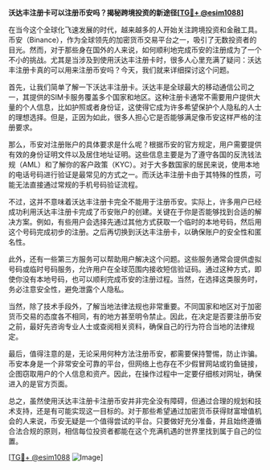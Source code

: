 **沃达丰注册卡可以注册币安吗？揭秘跨境投资的新途径[[TG💪+ @esim1088](https://t.me/s/esim1088)]**

在当今这个全球化飞速发展的时代，越来越多的人开始关注跨境投资和金融工具。币安（Binance），作为全球领先的加密货币交易平台之一，吸引了无数投资者的目光。然而，对于那些身在国外的人来说，如何顺利地完成币安的注册成为了一个不小的挑战。尤其是当涉及到使用沃达丰注册卡时，很多人心里充满了疑问：沃达丰注册卡真的可以用来注册币安吗？今天，我们就来详细探讨这个问题。

首先，让我们简单了解一下沃达丰注册卡。沃达丰是全球最大的移动通信公司之一，其提供的SIM卡服务覆盖多个国家和地区。这种注册卡通常不需要用户提供大量的个人信息，比如护照或者身份证，这使得它成为许多希望保护个人隐私的人士的理想选择。但是，正因为如此，很多人担心它是否能够满足像币安这样严格的注册要求。

那么，币安对注册账户的具体要求是什么呢？根据币安的官方规定，用户需要提供有效的身份证明文件以及居住地址证明。这些信息主要是为了遵守各国的反洗钱法规（AML）和了解你的客户政策（KYC）。对于大多数国家的居民来说，使用本地的电话号码进行验证是最常见的方式之一。而沃达丰注册卡由于其特殊的性质，可能无法直接通过常规的手机号码验证流程。

不过，这并不意味着沃达丰注册卡完全不能用于注册币安。实际上，许多用户已经成功利用沃达丰注册卡完成了币安账户的创建。关键在于你是否能够找到合适的解决方案。例如，有些用户会选择先通过其他方式获取一个临时的本地号码，然后用这个号码完成初步的注册。之后再切换到沃达丰注册卡，以确保账户的安全性和匿名性。

此外，还有一些第三方服务可以帮助用户解决这个问题。这些服务通常会提供虚拟号码或临时号码服务，允许用户在全球范围内接收短信验证码。通过这种方式，即使你没有本地号码，也可以顺利完成币安的注册过程。当然，在选择这类服务时，务必注意安全性，避免泄露个人隐私。

当然，除了技术手段外，了解当地法律法规也非常重要。不同国家和地区对于加密货币交易的态度各不相同，有的地方甚至明令禁止。因此，在决定是否要注册币安之前，最好先咨询专业人士或查阅相关资料，确保自己的行为符合当地的法律规定。

最后，值得注意的是，无论采用何种方法注册币安，都需要保持警惕，防止诈骗。币安本身是一个非常安全可靠的平台，但网络上也存在不少假冒网站或钓鱼链接，企图窃取用户的个人信息和资产。因此，在操作过程中一定要仔细核对网址，确保进入的是官方页面。

总之，虽然使用沃达丰注册卡注册币安并非完全没有障碍，但通过合理的规划和技术支持，还是有可能实现这一目标的。对于那些希望通过加密货币获得财富增值机会的人来说，币安无疑是一个值得尝试的平台。只要做好充分准备，并且始终遵循合法合规的原则，相信每位投资者都能在这个充满机遇的世界里找到属于自己的位置。

[[TG💪+ @esim1088](https://t.me/s/esim1088) ![Image](https://i.postimg.cc/4NQfJmqS/Snipaste-2025-05-13-00-14-12.png)]